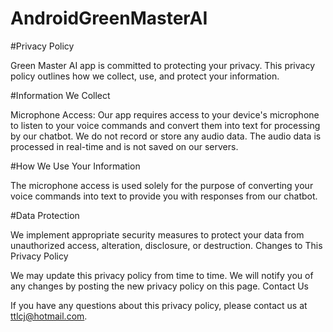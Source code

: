 # AndroidGreenMasterAI


#Privacy Policy

Green Master AI app is committed to protecting your privacy. This privacy policy outlines how we collect, use, and protect your information.

#Information We Collect

Microphone Access: Our app requires access to your device's microphone to listen to your voice commands and convert them into text for processing by our chatbot. We do not record or store any audio data. The audio data is processed in real-time and is not saved on our servers.

#How We Use Your Information

The microphone access is used solely for the purpose of converting your voice commands into text to provide you with responses from our chatbot.

#Data Protection

We implement appropriate security measures to protect your data from unauthorized access, alteration, disclosure, or destruction.
Changes to This Privacy Policy

We may update this privacy policy from time to time. We will notify you of any changes by posting the new privacy policy on this page.
Contact Us

If you have any questions about this privacy policy, please contact us at ttlcj@hotmail.com.
